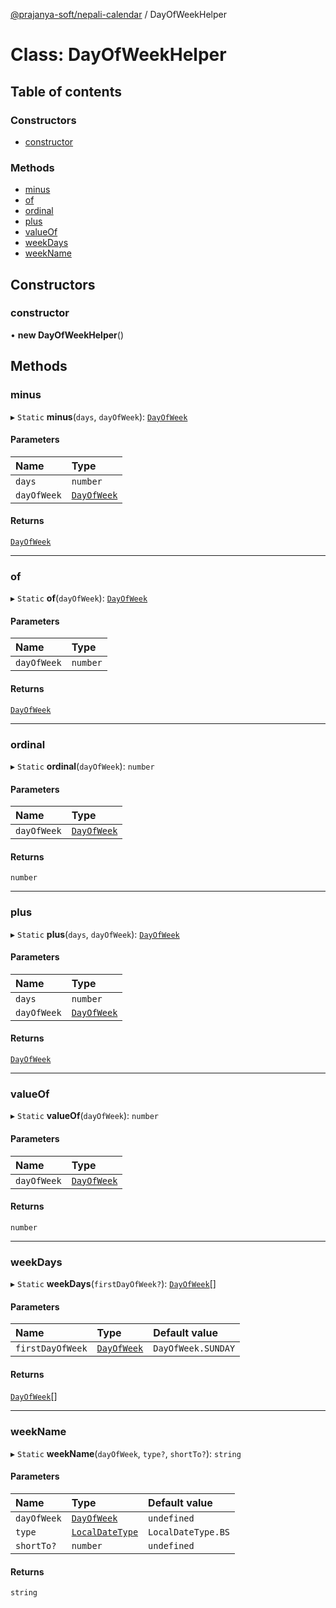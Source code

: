 [@prajanya-soft/nepali-calendar](../README.md) / DayOfWeekHelper

# Class: DayOfWeekHelper

## Table of contents

### Constructors

- [constructor](DayOfWeekHelper.md#constructor)

### Methods

- [minus](DayOfWeekHelper.md#minus)
- [of](DayOfWeekHelper.md#of)
- [ordinal](DayOfWeekHelper.md#ordinal)
- [plus](DayOfWeekHelper.md#plus)
- [valueOf](DayOfWeekHelper.md#valueof)
- [weekDays](DayOfWeekHelper.md#weekdays)
- [weekName](DayOfWeekHelper.md#weekname)

## Constructors

### constructor

• **new DayOfWeekHelper**()

## Methods

### minus

▸ `Static` **minus**(`days`, `dayOfWeek`): [`DayOfWeek`](../enums/DayOfWeek.md)

#### Parameters

| Name | Type |
| :------ | :------ |
| `days` | `number` |
| `dayOfWeek` | [`DayOfWeek`](../enums/DayOfWeek.md) |

#### Returns

[`DayOfWeek`](../enums/DayOfWeek.md)

___

### of

▸ `Static` **of**(`dayOfWeek`): [`DayOfWeek`](../enums/DayOfWeek.md)

#### Parameters

| Name | Type |
| :------ | :------ |
| `dayOfWeek` | `number` |

#### Returns

[`DayOfWeek`](../enums/DayOfWeek.md)

___

### ordinal

▸ `Static` **ordinal**(`dayOfWeek`): `number`

#### Parameters

| Name | Type |
| :------ | :------ |
| `dayOfWeek` | [`DayOfWeek`](../enums/DayOfWeek.md) |

#### Returns

`number`

___

### plus

▸ `Static` **plus**(`days`, `dayOfWeek`): [`DayOfWeek`](../enums/DayOfWeek.md)

#### Parameters

| Name | Type |
| :------ | :------ |
| `days` | `number` |
| `dayOfWeek` | [`DayOfWeek`](../enums/DayOfWeek.md) |

#### Returns

[`DayOfWeek`](../enums/DayOfWeek.md)

___

### valueOf

▸ `Static` **valueOf**(`dayOfWeek`): `number`

#### Parameters

| Name | Type |
| :------ | :------ |
| `dayOfWeek` | [`DayOfWeek`](../enums/DayOfWeek.md) |

#### Returns

`number`

___

### weekDays

▸ `Static` **weekDays**(`firstDayOfWeek?`): [`DayOfWeek`](../enums/DayOfWeek.md)[]

#### Parameters

| Name | Type | Default value |
| :------ | :------ | :------ |
| `firstDayOfWeek` | [`DayOfWeek`](../enums/DayOfWeek.md) | `DayOfWeek.SUNDAY` |

#### Returns

[`DayOfWeek`](../enums/DayOfWeek.md)[]

___

### weekName

▸ `Static` **weekName**(`dayOfWeek`, `type?`, `shortTo?`): `string`

#### Parameters

| Name | Type | Default value |
| :------ | :------ | :------ |
| `dayOfWeek` | [`DayOfWeek`](../enums/DayOfWeek.md) | `undefined` |
| `type` | [`LocalDateType`](../enums/LocalDateType.md) | `LocalDateType.BS` |
| `shortTo?` | `number` | `undefined` |

#### Returns

`string`
